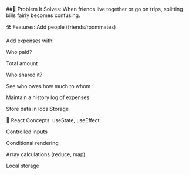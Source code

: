 ##🧩 Problem It Solves:
When friends live together or go on trips, splitting bills fairly becomes confusing.

🛠 Features:
Add people (friends/roommates)

Add expenses with:

Who paid?

Total amount

Who shared it?

See who owes how much to whom

Maintain a history log of expenses

Store data in localStorage

🔧 React Concepts:
useState, useEffect

Controlled inputs

Conditional rendering

Array calculations (reduce, map)

Local storage
